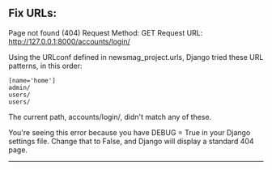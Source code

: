 Fix URLs:
---------------
Page not found (404)
Request Method: 	GET
Request URL: 	http://127.0.0.1:8000/accounts/login/

Using the URLconf defined in newsmag_project.urls, Django tried these URL patterns, in this order:

    [name='home']
    admin/
    users/
    users/

The current path, accounts/login/, didn't match any of these.

You're seeing this error because you have DEBUG = True in your Django settings file. Change that to False, and Django will display a standard 404 page.

----------------
